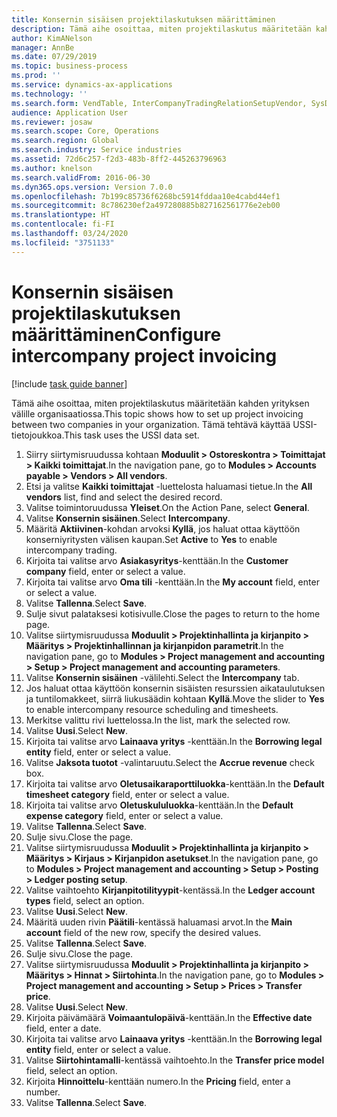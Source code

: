 ```yaml
---
title: Konsernin sisäisen projektilaskutuksen määrittäminen
description: Tämä aihe osoittaa, miten projektilaskutus määritetään kahden yrityksen välille organisaatiossa.
author: KimANelson
manager: AnnBe
ms.date: 07/29/2019
ms.topic: business-process
ms.prod: ''
ms.service: dynamics-ax-applications
ms.technology: ''
ms.search.form: VendTable, InterCompanyTradingRelationSetupVendor, SysDataAreaSelectLookup, ProjParameters, ProjPosting, ProjTransferPrice
audience: Application User
ms.reviewer: josaw
ms.search.scope: Core, Operations
ms.search.region: Global
ms.search.industry: Service industries
ms.assetid: 72d6c257-f2d3-483b-8ff2-445263796963
ms.author: knelson
ms.search.validFrom: 2016-06-30
ms.dyn365.ops.version: Version 7.0.0
ms.openlocfilehash: 7b199c85736f6268bc5914fddaa10e4cabd44ef1
ms.sourcegitcommit: 8c786230ef2a497280885b827162561776e2eb00
ms.translationtype: HT
ms.contentlocale: fi-FI
ms.lasthandoff: 03/24/2020
ms.locfileid: "3751133"
---
```

# <a name="configure-intercompany-project-invoicing"></a><span data-ttu-id="25011-103">Konsernin sisäisen projektilaskutuksen määrittäminen</span><span class="sxs-lookup"><span data-stu-id="25011-103">Configure intercompany project invoicing</span></span>

[!include [task guide banner](../../includes/task-guide-banner.md)]

<span data-ttu-id="25011-104">Tämä aihe osoittaa, miten projektilaskutus määritetään kahden yrityksen välille organisaatiossa.</span><span class="sxs-lookup"><span data-stu-id="25011-104">This topic shows how to set up project invoicing between two companies in your organization.</span></span> <span data-ttu-id="25011-105">Tämä tehtävä käyttää USSI-tietojoukkoa.</span><span class="sxs-lookup"><span data-stu-id="25011-105">This task uses the USSI data set.</span></span>

1. <span data-ttu-id="25011-106">Siirry siirtymisruudussa kohtaan **Moduulit > Ostoreskontra > Toimittajat > Kaikki toimittajat**.</span><span class="sxs-lookup"><span data-stu-id="25011-106">In the navigation pane, go to **Modules > Accounts payable > Vendors > All vendors**.</span></span>
2. <span data-ttu-id="25011-107">Etsi ja valitse **Kaikki toimittajat** -luettelosta haluamasi tietue.</span><span class="sxs-lookup"><span data-stu-id="25011-107">In the **All vendors** list, find and select the desired record.</span></span>
3. <span data-ttu-id="25011-108">Valitse toimintoruudussa **Yleiset**.</span><span class="sxs-lookup"><span data-stu-id="25011-108">On the Action Pane, select **General**.</span></span>
4. <span data-ttu-id="25011-109">Valitse **Konsernin sisäinen**.</span><span class="sxs-lookup"><span data-stu-id="25011-109">Select **Intercompany**.</span></span>
5. <span data-ttu-id="25011-110">Määritä **Aktiivinen**-kohdan arvoksi **Kyllä**, jos haluat ottaa käyttöön konserniyritysten välisen kaupan.</span><span class="sxs-lookup"><span data-stu-id="25011-110">Set **Active** to **Yes** to enable intercompany trading.</span></span>
6. <span data-ttu-id="25011-111">Kirjoita tai valitse arvo **Asiakasyritys**-kenttään.</span><span class="sxs-lookup"><span data-stu-id="25011-111">In the **Customer company** field, enter or select a value.</span></span>
7. <span data-ttu-id="25011-112">Kirjoita tai valitse arvo **Oma tili** -kenttään.</span><span class="sxs-lookup"><span data-stu-id="25011-112">In the **My account** field, enter or select a value.</span></span>
8. <span data-ttu-id="25011-113">Valitse **Tallenna**.</span><span class="sxs-lookup"><span data-stu-id="25011-113">Select **Save**.</span></span>
9. <span data-ttu-id="25011-114">Sulje sivut palataksesi kotisivulle.</span><span class="sxs-lookup"><span data-stu-id="25011-114">Close the pages to return to the home page.</span></span>
10. <span data-ttu-id="25011-115">Valitse siirtymisruudussa **Moduulit > Projektinhallinta ja kirjanpito > Määritys > Projektinhallinnan ja kirjanpidon parametrit**.</span><span class="sxs-lookup"><span data-stu-id="25011-115">In the navigation pane, go to **Modules > Project management and accounting > Setup > Project management and accounting parameters**.</span></span>
11. <span data-ttu-id="25011-116">Valitse **Konsernin sisäinen** -välilehti.</span><span class="sxs-lookup"><span data-stu-id="25011-116">Select the **Intercompany** tab.</span></span>
12. <span data-ttu-id="25011-117">Jos haluat ottaa käyttöön konsernin sisäisten resurssien aikataulutuksen ja tuntilomakkeet, siirrä liukusäädin kohtaan **Kyllä**.</span><span class="sxs-lookup"><span data-stu-id="25011-117">Move the slider to **Yes** to enable intercompany resource scheduling and timesheets.</span></span>
13. <span data-ttu-id="25011-118">Merkitse valittu rivi luettelossa.</span><span class="sxs-lookup"><span data-stu-id="25011-118">In the list, mark the selected row.</span></span>
14. <span data-ttu-id="25011-119">Valitse **Uusi**.</span><span class="sxs-lookup"><span data-stu-id="25011-119">Select **New**.</span></span>
15. <span data-ttu-id="25011-120">Kirjoita tai valitse arvo **Lainaava yritys** -kenttään.</span><span class="sxs-lookup"><span data-stu-id="25011-120">In the **Borrowing legal entity** field, enter or select a value.</span></span>
16. <span data-ttu-id="25011-121">Valitse **Jaksota tuotot** -valintaruutu.</span><span class="sxs-lookup"><span data-stu-id="25011-121">Select the **Accrue revenue** check box.</span></span>
17. <span data-ttu-id="25011-122">Kirjoita tai valitse arvo **Oletusaikaraporttiluokka**-kenttään.</span><span class="sxs-lookup"><span data-stu-id="25011-122">In the **Default timesheet category** field, enter or select a value.</span></span>
18. <span data-ttu-id="25011-123">Kirjoita tai valitse arvo **Oletuskululuokka**-kenttään.</span><span class="sxs-lookup"><span data-stu-id="25011-123">In the **Default expense category** field, enter or select a value.</span></span>
19. <span data-ttu-id="25011-124">Valitse **Tallenna**.</span><span class="sxs-lookup"><span data-stu-id="25011-124">Select **Save**.</span></span>
20. <span data-ttu-id="25011-125">Sulje sivu.</span><span class="sxs-lookup"><span data-stu-id="25011-125">Close the page.</span></span>
21. <span data-ttu-id="25011-126">Valitse siirtymisruudussa **Moduulit > Projektinhallinta ja kirjanpito > Määritys > Kirjaus > Kirjanpidon asetukset**.</span><span class="sxs-lookup"><span data-stu-id="25011-126">In the navigation pane, go to **Modules > Project management and accounting > Setup > Posting > Ledger posting setup**.</span></span>
22. <span data-ttu-id="25011-127">Valitse vaihtoehto **Kirjanpitotilityypit**-kentässä.</span><span class="sxs-lookup"><span data-stu-id="25011-127">In the **Ledger account types** field, select an option.</span></span>
23. <span data-ttu-id="25011-128">Valitse **Uusi**.</span><span class="sxs-lookup"><span data-stu-id="25011-128">Select **New**.</span></span>
24. <span data-ttu-id="25011-129">Määritä uuden rivin **Päätili**-kentässä haluamasi arvot.</span><span class="sxs-lookup"><span data-stu-id="25011-129">In the **Main account** field of the new row, specify the desired values.</span></span>
25. <span data-ttu-id="25011-130">Valitse **Tallenna**.</span><span class="sxs-lookup"><span data-stu-id="25011-130">Select **Save**.</span></span>
26. <span data-ttu-id="25011-131">Sulje sivu.</span><span class="sxs-lookup"><span data-stu-id="25011-131">Close the page.</span></span>
27. <span data-ttu-id="25011-132">Valitse siirtymisruudussa **Moduulit > Projektinhallinta ja kirjanpito > Määritys > Hinnat > Siirtohinta**.</span><span class="sxs-lookup"><span data-stu-id="25011-132">In the navigation pane, go to **Modules > Project management and accounting > Setup > Prices > Transfer price**.</span></span>
28. <span data-ttu-id="25011-133">Valitse **Uusi**.</span><span class="sxs-lookup"><span data-stu-id="25011-133">Select **New**.</span></span>
29. <span data-ttu-id="25011-134">Kirjoita päivämäärä **Voimaantulopäivä**-kenttään.</span><span class="sxs-lookup"><span data-stu-id="25011-134">In the **Effective date** field, enter a date.</span></span>
30. <span data-ttu-id="25011-135">Kirjoita tai valitse arvo **Lainaava yritys** -kenttään.</span><span class="sxs-lookup"><span data-stu-id="25011-135">In the **Borrowing legal entity** field, enter or select a value.</span></span>
31. <span data-ttu-id="25011-136">Valitse **Siirtohintamalli**-kentässä vaihtoehto.</span><span class="sxs-lookup"><span data-stu-id="25011-136">In the **Transfer price model** field, select an option.</span></span>
32. <span data-ttu-id="25011-137">Kirjoita **Hinnoittelu**-kenttään numero.</span><span class="sxs-lookup"><span data-stu-id="25011-137">In the **Pricing** field, enter a number.</span></span>
33. <span data-ttu-id="25011-138">Valitse **Tallenna**.</span><span class="sxs-lookup"><span data-stu-id="25011-138">Select **Save**.</span></span>

